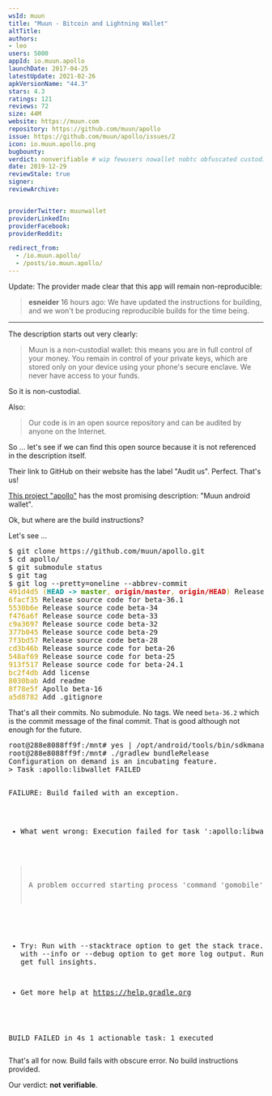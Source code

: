 ```yaml
---
wsId: muun 
title: "Muun - Bitcoin and Lightning Wallet"
altTitle: 
authors:
- leo
users: 5000
appId: io.muun.apollo
launchDate: 2017-04-25
latestUpdate: 2021-02-26
apkVersionName: "44.3"
stars: 4.3
ratings: 121
reviews: 72
size: 44M
website: https://muun.com
repository: https://github.com/muun/apollo
issue: https://github.com/muun/apollo/issues/2
icon: io.muun.apollo.png
bugbounty: 
verdict: nonverifiable # wip fewusers nowallet nobtc obfuscated custodial nosource nonverifiable reproducible bounty defunct
date: 2019-12-29
reviewStale: true
signer: 
reviewArchive:


providerTwitter: muunwallet
providerLinkedIn: 
providerFacebook: 
providerReddit: 

redirect_from:
  - /io.muun.apollo/
  - /posts/io.muun.apollo/
---
```



Update: The provider made clear that this app will remain non-reproducible:

>  **esneider** 16 hours ago: We have updated the instructions for building, and
   we won't be producing reproducible builds for the time being.

--------------------------------------------------------------------------------

The description starts out very clearly:

> Muun is a non-custodial wallet: this means you are in full control of your
  money. You remain in control of your private keys, which are stored only on
  your device using your phone's secure enclave. We never have access to your
  funds.

So it is non-custodial.

Also:

> Our code is in an open source repository and can be audited by anyone on the
  Internet.

So ... let's see if we can find this open source because it is not referenced in
the description itself.

Their link to GitHub on their website has the label "Audit us". Perfect. That's
us!

[This project "apollo"](https://github.com/muun/apollo) has the most promising
description: "Muun android wallet".

Ok, but where are the build instructions?

Let's see ...

<div class="language-plaintext highlighter-rouge">
<div class="highlight">
<pre class="highlight">$ git clone https://github.com/muun/apollo.git
$ cd apollo/
$ git submodule status 
$ git tag
$ git log --pretty=oneline --abbrev-commit
<font color="#C4A000">491d4d5 (</font><font color="#06989A"><b>HEAD -&gt; </b></font><font color="#4E9A06"><b>master</b></font><font color="#C4A000">, </font><font color="#CC0000"><b>origin/master</b></font><font color="#C4A000">, </font><font color="#CC0000"><b>origin/HEAD</b></font><font color="#C4A000">)</font> Release source code for beta-36.2
<font color="#C4A000">6facf35</font> Release source code for beta-36.1
<font color="#C4A000">5530b6e</font> Release source code beta-34
<font color="#C4A000">f476a6f</font> Release source code beta-33
<font color="#C4A000">c9a3697</font> Release source code beta-32
<font color="#C4A000">377b045</font> Release source code beta-29
<font color="#C4A000">7f3bd57</font> Release source code beta-28
<font color="#C4A000">cd3b46b</font> Release source code for beta-26
<font color="#C4A000">548af69</font> Release source code for beta-25
<font color="#C4A000">913f517</font> Release source code for beta-24.1
<font color="#C4A000">bc2f4db</font> Add license
<font color="#C4A000">8030bab</font> Add readme
<font color="#C4A000">8f78e5f</font> Apollo beta-16
<font color="#C4A000">a5d8782</font> Add .gitignore
</pre>
</div>
</div>

That's all their commits. No submodule. No tags.
We need `beta-36.2` which is the commit message of the final commit. That is
good although not enough for the future.

<div class="language-plaintext highlighter-rouge">
<div class="highlight">
<pre class="highlight">root@288e8088ff9f:/mnt# yes | /opt/android/tools/bin/sdkmanager "build-tools;28.0.3"
root@288e8088ff9f:/mnt# ./gradlew bundleRelease
Configuration on demand is an incubating feature.
> Task :apollo:libwallet FAILED

FAILURE: Build failed with an exception.

* What went wrong:
Execution failed for task ':apollo:libwallet'.
> A problem occurred starting process 'command 'gomobile''

* Try:
Run with --stacktrace option to get the stack trace. Run with --info or --debug option to get more log output. Run with --scan to get full insights.

* Get more help at https://help.gradle.org

BUILD FAILED in 4s
1 actionable task: 1 executed
</pre>
</div>
</div>

That's all for now. Build fails with obscure error. No build instructions
provided.

Our verdict: **not verifiable**.
